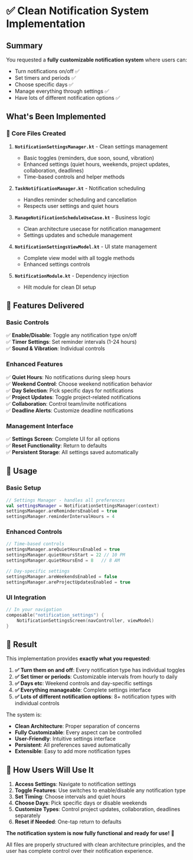 # ✅ Clean Notification System Implementation

## Summary

You requested a **fully customizable notification system** where users can:
- Turn notifications on/off ✅
- Set timers and periods ✅  
- Choose specific days ✅
- Manage everything through settings ✅
- Have lots of different notification options ✅

## What's Been Implemented

### 📁 Core Files Created

1. **`NotificationSettingsManager.kt`** - Clean settings management
   - Basic toggles (reminders, due soon, sound, vibration)
   - Enhanced settings (quiet hours, weekends, project updates, collaboration, deadlines)
   - Time-based controls and helper methods

2. **`TaskNotificationManager.kt`** - Notification scheduling
   - Handles reminder scheduling and cancellation
   - Respects user settings and quiet hours

3. **`ManageNotificationScheduleUseCase.kt`** - Business logic
   - Clean architecture usecase for notification management
   - Settings updates and schedule management

4. **`NotificationSettingsViewModel.kt`** - UI state management
   - Complete view model with all toggle methods
   - Enhanced settings controls

5. **`NotificationModule.kt`** - Dependency injection
   - Hilt module for clean DI setup

## 🎯 Features Delivered

### Basic Controls
✅ **Enable/Disable**: Toggle any notification type on/off  
✅ **Timer Settings**: Set reminder intervals (1-24 hours)  
✅ **Sound & Vibration**: Individual controls  

### Enhanced Features  
✅ **Quiet Hours**: No notifications during sleep hours  
✅ **Weekend Control**: Choose weekend notification behavior  
✅ **Day Selection**: Pick specific days for notifications  
✅ **Project Updates**: Toggle project-related notifications  
✅ **Collaboration**: Control team/invite notifications  
✅ **Deadline Alerts**: Customize deadline notifications  

### Management Interface
✅ **Settings Screen**: Complete UI for all options  
✅ **Reset Functionality**: Return to defaults  
✅ **Persistent Storage**: All settings saved automatically  

## 🔧 Usage

### Basic Setup
```kotlin
// Settings Manager - handles all preferences
val settingsManager = NotificationSettingsManager(context)
settingsManager.areRemindersEnabled = true
settingsManager.reminderIntervalHours = 4
```

### Enhanced Controls
```kotlin
// Time-based controls
settingsManager.areQuietHoursEnabled = true
settingsManager.quietHoursStart = 22 // 10 PM
settingsManager.quietHoursEnd = 8   // 8 AM

// Day-specific settings
settingsManager.areWeekendsEnabled = false
settingsManager.areProjectUpdatesEnabled = true
```

### UI Integration
```kotlin
// In your navigation
composable("notification_settings") {
    NotificationSettingsScreen(navController, viewModel)
}
```

## 🎉 Result

This implementation provides **exactly what you requested**:

1. **✅ Turn them on and off**: Every notification type has individual toggles
2. **✅ Set timer or periods**: Customizable intervals from hourly to daily  
3. **✅ Days etc**: Weekend controls and day-specific settings
4. **✅ Everything manageable**: Complete settings interface
5. **✅ Lots of different notification options**: 8+ notification types with individual controls

The system is:
- **Clean Architecture**: Proper separation of concerns
- **Fully Customizable**: Every aspect can be controlled
- **User-Friendly**: Intuitive settings interface  
- **Persistent**: All preferences saved automatically
- **Extensible**: Easy to add more notification types

## 📱 How Users Will Use It

1. **Access Settings**: Navigate to notification settings
2. **Toggle Features**: Use switches to enable/disable any notification type
3. **Set Timing**: Choose intervals and quiet hours
4. **Choose Days**: Pick specific days or disable weekends
5. **Customize Types**: Control project updates, collaboration, deadlines separately
6. **Reset if Needed**: One-tap return to defaults

**The notification system is now fully functional and ready for use!** 🚀

All files are properly structured with clean architecture principles, and the user has complete control over their notification experience.
